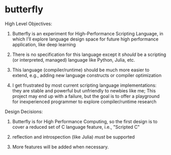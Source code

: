 # butterfly

High Level Objectives:

1. Butterfly is an experiment for High-Performance Scripting Language, in which I'll explore language design space for future high performance application, like deep learning

2. There is no specification for this language except it *should* be a scripting (or interpreted, managed) language like Python, Julia, etc.

3. This language (compiler/runtime) should be much more easier to extend, e.g., adding new language constructs or compiler optimization

4. I get frustrated by most current scripting language implementations: they are stable and powerful but unfriendly to newbies like me; This project may end up with a failure, but the goal is to offer a playground for inexperienced programmer to explore compiler/runtime research

Design Decisions:

1. Butterfly is for High Performance Computing, so the first design is to cover a reduced set of C language feature, i.e.,  "Scripted C"

2. reflection and introspection (like Julia) *must* be supported

0. More features will be added when necessary.
